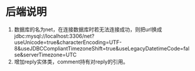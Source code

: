 # 后端说明

 1. 数据库的名为net，在连接数据库时若无法连接成功，则把url换成jdbc:mysql://localhost:3306/net?useUnicode=true&characterEncoding=UTF-8&useJDBCCompliantTimezoneShift=true&useLegacyDatetimeCode=false&serverTimezone=UTC
 2. 增加reply实体类，comment持有对reply的引用。
